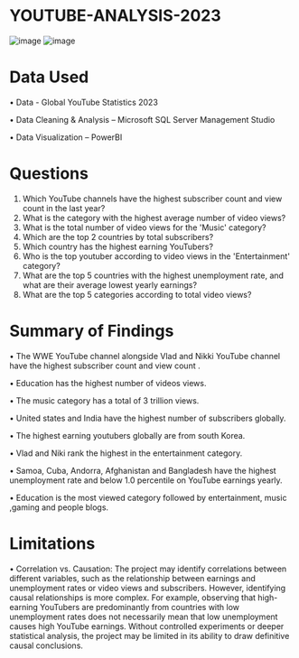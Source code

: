 # YOUTUBE-ANALYSIS-2023
![image](https://github.com/Law1603/YOUTUBE-ANALYSIS-2023/assets/78369461/a237eb79-7d87-4c5e-b638-206d73165b5b)
![image](https://github.com/Law1603/YOUTUBE-ANALYSIS-2023/assets/78369461/f9bf94a2-47d5-4bbf-a9bd-d2cabf7cda84)

# Data Used
•	Data - Global YouTube Statistics 2023

•	Data Cleaning & Analysis – Microsoft SQL Server Management Studio

•	Data Visualization – PowerBI

# Questions
1.	Which YouTube channels have the highest subscriber count and view count in the last year?
2.	What is the category with the highest average number of video views?
3.	What is the total number of video views for the 'Music' category?
4.	Which are the top 2 countries by total subscribers?
5.	Which country has the highest earning YouTubers?
6.	Who is  the top youtuber according to video views in the 'Entertainment' category?
7.	What are the top 5 countries with the highest unemployment rate, and what are their average lowest yearly earnings?
8.	What are the top 5 categories according to total video views?

# Summary of Findings
•	The WWE YouTube channel alongside Vlad and Nikki YouTube channel have the highest subscriber count and view count .

•	Education has the highest number of videos views.

•	The music category has a total of 3 trillion views.

•	United states and India have the highest number of subscribers globally.

•	The highest earning youtubers globally are from south Korea.

•	Vlad and Niki rank the highest in the entertainment category.

•	Samoa, Cuba, Andorra, Afghanistan and Bangladesh have the highest unemployment rate and below 1.0 percentile on YouTube earnings  yearly.

•	Education is the most viewed category followed by entertainment, music ,gaming and people blogs.


# Limitations
•	Correlation vs. Causation: The project may identify correlations between different variables, such as the relationship between earnings and unemployment rates or video views and subscribers. However, identifying causal relationships is more complex. For example, observing that high-earning YouTubers are predominantly from countries with low unemployment rates does not necessarily mean that low unemployment causes high YouTube earnings. Without controlled experiments or deeper statistical analysis, the project may be limited in its ability to draw definitive causal conclusions.


